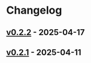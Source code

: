 # Changelog

## [v0.2.2](https://github.com/misebox/brailler/compare/v0.2.1...v0.2.2) - 2025-04-17

## [v0.2.1](https://github.com/misebox/brailler/commits/v0.2.1) - 2025-04-11
